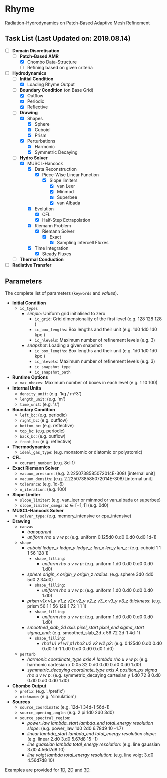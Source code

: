 # Rhyme

Radiation-Hydrodynamics on Patch-Based Adaptive Mesh Refinement

## Task List (Last Updated on: 2019.08.14)

- [ ] **Domain Discretisation**
  - [ ] **Patch-Based AMR**
    - [x] Chombo Data-Structure
    - [ ] Refining based on given criteria
- [ ] **Hydrodynamics**
  - [ ] **Initial Condition**
    - [x] Loading Rhyme Output
  - [ ] **Boundary Condition** (on Base Grid)
    - [x] Outflow
    - [x] Periodic
    - [x] Reflective
  - [ ] **Drawing**
    - [x] Shapes
      - [x] Sphere
      - [x] Cuboid
      - [x] Prism
    - [x] Perturbations
      - [x] Harmonic
      - [x] Symmetric Decaying
  - [ ] **Hydro Solver**
    - [x] MUSCL-Hancock
      - [x] Data Reconstruction
        - [x] Piece-Wise Linear Function
          - [x] Slope limiters
            - [x] van Leer
            - [x] Minmod
            - [x] Superbee
            - [x] van Albada
      - [x] Evolution
        - [x] CFL
        - [x] Half-Step Extrapolation
      - [x] Riemann Problem
        - [x] Riemann Solver
          - [x] Exact
            - [x] Sampling Intercell Fluxes
      - [x] Time Integration
        - [x] Steady Fluxes
  - [ ] **Thermal Conduction**
- [ ] **Radiative Transfer**

## Parameters

The complete list of parameters (`keywords` and _values_).

- **Initial Condition**
  - `ic_types`
    - _simple_: Uniform grid initialised to zero
      - `ic_grid`: Grid dimensionality of the first level (e.g. 128 128 128 )
      - `ic_box_lengths`: Box lengths and their unit (e.g. 1d0 1d0 1d0 kpc )
      - `ic_nlevels`: Maximum number of refinement levels (e.g. 3)
    - _snapshot_: Loading a given snapshot
      - `ic_box_lengths`: Box lengths and their unit (e.g. 1d0 1d0 1d0 kpc )
      - `ic_nlevels`: Maximum number of refinement levels (e.g. 3)
      - `ic_snapshot_type`
      - `ic_snapshot_path`
- **Runtime Options**
  - `max_nboxes`: Maximum number of boxes in each level (e.g. 1 10 100)
- **Internal Units**
  - `density_unit`: (e.g. 'kg / m^3')
  - `length_unit`: (e.g. 'm')
  - `time_unit`: (e.g. 's')
- **Boundary Condition**
  - `left_bc`: (e.g. periodic)
  - `right_bc`: (e.g. outflow)
  - `bottom_bc`: (e.g. reflective)
  - `top_bc`: (e.g. periodic)
  - `back_bc`: (e.g. outflow)
  - `front_bc`: (e.g. reflective)
- **Thermodynamics**
  - `ideal_gas_type`: (e.g. monatomic or diatomic or polyatomic)
- **CFL**
  - `courant_number`: (e.g. 8d-1)
- **Exact Riemann Solver**
  - `vacuum_pressure`: (e.g. 2.2250738585072014E-308) [internal unit]
  - `vacuum_density`: (e.g. 2.2250738585072014E-308) [internal unit]
  - `tolerance`: (e.g. 1d-6)
  - `n_iteration`: (e.g. 100)
- **Slope Limiter**
  - `slope_limiter`: (e.g. van_leer or minmod or van_albada or superbee)
  - `slope_limiter_omega`: $`\omega \in [-1, 1]`$ (e.g. 0d0)
- **MUSCL-Hancock Solver**
  - `solver_type`: (e.g. memory_intensive or cpu_intensive)
- **Drawing**
  - `canvas`
    - _transparent_
    - _uniform rho u v w p_: (e.g. uniform 0.125d0 0.d0 0.d0 0.d0 1d-1)
  - `shape`
    - _cuboid ledge_x ledge_y ledge_z len_x len_y len_z_: (e.g. cuboid 1 1 1 56 128 1)
      - `shape_filling`:
        - _uniform rho u v w p_: (e.g. uniform 1.d0 0.d0 0.d0 0.d0 1.d0)
    - _sphere origin_x origin_y origin_z radius_: (e.g. sphere 3d0 4d0 5d0 2.34d0)
      - `shape_filling`:
        - _uniform rho u v w p_: (e.g. uniform 1.d0 0.d0 0.d0 0.d0 1.d0)
    - _prism v1*x v1_y v1_z v2x* v2_y v2_z v3_x v3_y v3_z thickness_: (e.g. prism 56 1 1 56 128 1 72 1 1 1)
      - `shape_filling`:
        - _uniform rho u v w p_: (e.g. uniform 1.d0 0.d0 0.d0 0.d0 1.d0)
    - _smoothed_slab_2d axis pixel_start pixel_end sigma_start sigma_end_: (e.g. smoothed_slab_2d x 56 72 2d-1 4d-1)
      - `shape_filling`:
        - _rho1 u1 v1 w1 p1 rho2 u2 v2 w2 p2_: (e.g. 0.125d0 0.d0 0.d0 0.d0 1d-1 1.d0 0.d0 0.d0 0.d0 1.d0)
  - `perturb`
    - _harmonic coordinate_type axis A lambda rho u v w p_: (e.g. harmonic cartesian x 0.05 32 0.d0 0.d0 0.d0 0.d0 1.d0)
    - _symmetric_decaying coordinate_type axis A position_px sigma rho u v w p_: (e.g. symmetric_decaying cartesian y 1.d0 72 8 0.d0 0.d0 0.d0 0.d0 1.d0)
- **Chombo Output**
  - `prefix`: (e.g. './prefix')
  - `nickname`: (e.g. 'simulation')
- **Sources**
  - `source_coordinate`: (e.g. 12d-1 34d-1 56d-1)
  - `source_opening_angle`: (e.g. 2 pi 1d0 2d0 3d0)
  - `source_spectral_region`:
    - _power_law lambda_start lambda_end total_energy resolution slope_: (e.g. power_law 1d0 2d0 6.78d9 10 -1.7)
    - _linear lambda_start lambda_end total_energy resolution slope_: (e.g. linear 2.d0 3.d0 5.67d8 15 -1)
    - _line guassian lambda total_energy resolution_: (e.g. line gaussian 3.d0 4.56d7d8 10)
    - _line voigt lambda total_energy resolution_: (e.g. line voigt 3.d0 4.56d7d8 10)

Examples are provided for [1D](parameters_1d.conf.example),
[2D](parameters_2d.conf.example) and [3D](parameters_3d.conf.example).

